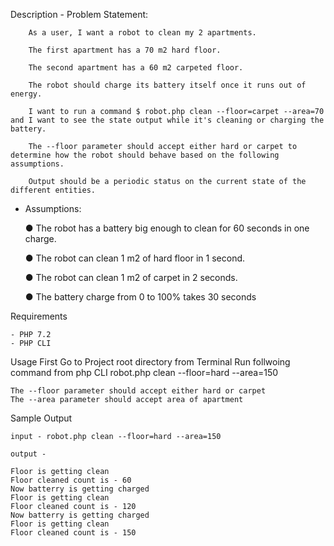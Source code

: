 Description 
    - Problem Statement:

        As a user, I want a robot to clean my 2 apartments. 

        The first apartment has a 70 m2 hard floor. 

        The second apartment has a 60 m2 carpeted floor. 

        The robot should charge its battery itself once it runs out of energy. 

        I want to run a command $ robot.php clean --floor=carpet --area=70 and I want to see the state output while it's cleaning or charging the battery. 

        The --floor parameter should accept either hard or carpet to determine how the robot should behave based on the following assumptions. 

        Output should be a periodic status on the current state of the different entities.

 

   - Assumptions:

        ● The robot has a battery big enough to clean for 60 seconds in one charge. 

        ● The robot can clean 1 m2 of hard floor in 1 second. 

        ● The robot can clean 1 m2 of carpet in 2 seconds. 

        ● The battery charge from 0 to 100% takes 30 seconds

Requirements

    - PHP 7.2
    - PHP CLI

Usage
    First Go to Project root directory from Terminal
    Run follwoing command from php CLI 
        robot.php clean --floor=hard --area=150

    The --floor parameter should accept either hard or carpet
    The --area parameter should accept area of apartment

Sample Output

    input - robot.php clean --floor=hard --area=150

    output - 

    Floor is getting clean
    Floor cleaned count is - 60
    Now batterry is getting charged
    Floor is getting clean
    Floor cleaned count is - 120
    Now batterry is getting charged
    Floor is getting clean
    Floor cleaned count is - 150






